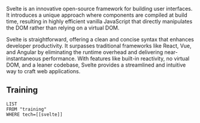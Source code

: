 Svelte is an innovative open-source framework for building user interfaces. It introduces a unique approach where components are compiled at build time, resulting in highly efficient vanilla JavaScript that directly manipulates the DOM rather than relying on a virtual DOM.

Svelte is straightforward, offering a clean and concise syntax that enhances developer productivity. It surpasses traditional frameworks like React, Vue, and Angular by eliminating the runtime overhead and delivering near-instantaneous performance. With features like built-in reactivity, no virtual DOM, and a leaner codebase, Svelte provides a streamlined and intuitive way to craft web applications.

## Training

```dataview
LIST 
FROM "training"
WHERE tech=[[svelte]]
```